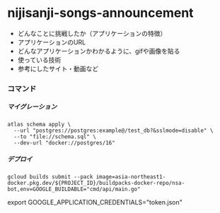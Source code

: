 # nijisanji-songs-announcement
- どんなことに挑戦したか（アプリケーションの特徴）
- アプリケーションのURL
- どんなアプリケーションかわかるように、gifや画像を貼る
- 使っている技術
- 参考にしたサイト・動画など

### コマンド
##### マイグレーション
```
atlas schema apply \
  --url "postgres://postgres:example@/test_db?&sslmode=disable" \
  --to "file://schema.sql" \
  --dev-url "docker://postgres/16"
```
##### デプロイ
```
gcloud builds submit --pack image=asia-northeast1-docker.pkg.dev/${PROJECT_ID}/buildpacks-docker-repo/nsa-bot,env=GOOGLE_BUILDABLE="cmd/api/main.go"
```

export GOOGLE_APPLICATION_CREDENTIALS="token.json"
